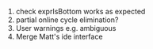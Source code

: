 1) check exprIsBottom works as expected
2) partial online cycle elimination?
5) User warnings e.g. ambiguous
6) Merge Matt's ide interface